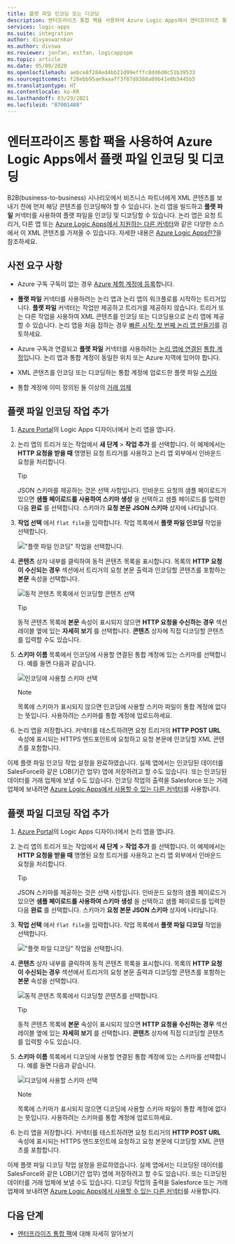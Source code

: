 ```yaml
---
title: 플랫 파일 인코딩 또는 디코딩
description: 엔터프라이즈 통합 팩을 사용하여 Azure Logic Apps에서 엔터프라이즈 통합용 플랫 파일 인코딩 또는 디코딩
services: logic-apps
ms.suite: integration
author: divyaswarnkar
ms.author: divswa
ms.reviewer: jonfan, estfan, logicappspm
ms.topic: article
ms.date: 05/09/2020
ms.openlocfilehash: aebce8f284ed4bb21d99efffc8dd6d0c51b39533
ms.sourcegitcommit: f28ebb95ae9aaaff3f87d8388a09b41e0b3445b5
ms.translationtype: HT
ms.contentlocale: ko-KR
ms.lasthandoff: 03/29/2021
ms.locfileid: "87001488"
---
```

# <a name="encode-and-decode-flat-files-in-azure-logic-apps-by-using-the-enterprise-integration-pack"></a>엔터프라이즈 통합 팩을 사용하여 Azure Logic Apps에서 플랫 파일 인코딩 및 디코딩

B2B(business-to-business) 시나리오에서 비즈니스 파트너에게 XML 콘텐츠를 보내기 전에 먼저 해당 콘텐츠를 인코딩해야 할 수 있습니다. 논리 앱을 빌드하고 **플랫 파일** 커넥터를 사용하여 플랫 파일을 인코딩 및 디코딩할 수 있습니다. 논리 앱은 요청 트리거, 다른 앱 또는 [Azure Logic Apps에서 지원하는 다른 커넥터](../connectors/apis-list.md)와 같은 다양한 소스에서 이 XML 콘텐츠를 가져올 수 있습니다. 자세한 내용은 [Azure Logic Apps란?](logic-apps-overview.md)을 참조하세요.

## <a name="prerequisites"></a>사전 요구 사항

* Azure 구독 구독이 없는 경우 [Azure 체험 계정에 등록](https://azure.microsoft.com/free/)합니다.

* **플랫 파일** 커넥터를 사용하려는 논리 앱과 논리 앱의 워크플로를 시작하는 트리거입니다. **플랫 파일** 커넥터는 작업만 제공하고 트리거를 제공하지 않습니다. 트리거 또는 다른 작업을 사용하여 XML 콘텐츠를 인코딩 또는 디코딩용으로 논리 앱에 제공할 수 있습니다. 논리 앱을 처음 접하는 경우 [빠른 시작: 첫 번째 논리 앱 만들기](../logic-apps/quickstart-create-first-logic-app-workflow.md)를 검토하세요.

* Azure 구독과 연결되고 **플랫 파일** 커넥터를 사용하려는 [논리 앱에 연결된](./logic-apps-enterprise-integration-create-integration-account.md#link-account) [통합 계정](../logic-apps/logic-apps-enterprise-integration-create-integration-account.md)입니다. 논리 앱과 통합 계정이 동일한 위치 또는 Azure 지역에 있어야 합니다.

* XML 콘텐츠를 인코딩 또는 디코딩하는 통합 계정에 업로드한 플랫 파일 [스키마](logic-apps-enterprise-integration-schemas.md)

* 통합 계정에 이미 정의된 둘 이상의 [거래 업체](logic-apps-enterprise-integration-partners.md)

## <a name="add-flat-file-encode-action"></a>플랫 파일 인코딩 작업 추가

1. [Azure Portal](https://portal.azure.com)의 Logic Apps 디자이너에서 논리 앱을 엽니다.

1. 논리 앱의 트리거 또는 작업에서 **새 단계** > **작업 추가** 를 선택합니다. 이 예제에서는 **HTTP 요청을 받을 때** 명명된 요청 트리거를 사용하고 논리 앱 외부에서 인바운드 요청을 처리합니다.

   > [!TIP]
   > JSON 스키마를 제공하는 것은 선택 사항입니다. 인바운드 요청의 샘플 페이로드가 있으면 **샘플 페이로드를 사용하여 스키마 생성** 을 선택하고 샘플 페이로드를 입력한 다음 **완료** 를 선택합니다. 스키마가 **요청 본문 JSON 스키마** 상자에 나타납니다.

1. **작업 선택** 에서 `flat file`을 입력합니다. 작업 목록에서 **플랫 파일 인코딩** 작업을 선택합니다.

   !["플랫 파일 인코딩" 작업을 선택합니다.](./media/logic-apps-enterprise-integration-flatfile/select-flat-file-encoding.png)

1. **콘텐츠** 상자 내부를 클릭하여 동적 콘텐츠 목록을 표시합니다. 목록의 **HTTP 요청이 수신되는 경우** 섹션에서 트리거의 요청 본문 출력과 인코딩할 콘텐츠를 포함하는 **본문** 속성을 선택합니다.

   ![동적 콘텐츠 목록에서 인코딩할 콘텐츠 선택](./media/logic-apps-enterprise-integration-flatfile/select-content-to-encode.png)

   > [!TIP]
   > 동적 콘텐츠 목록에 **본문** 속성이 표시되지 않으면 **HTTP 요청을 수신하는 경우** 섹션 레이블 옆에 있는 **자세히 보기** 를 선택합니다.
   > **콘텐츠** 상자에 직접 디코딩할 콘텐츠를 입력할 수도 있습니다.

1. **스키마 이름** 목록에서 인코딩에 사용할 연결된 통합 계정에 있는 스키마를 선택합니다. 예를 들면 다음과 같습니다.

   ![인코딩에 사용할 스키마 선택](./media/logic-apps-enterprise-integration-flatfile/select-schema-for-encoding.png)

   > [!NOTE]
   > 목록에 스키마가 표시되지 않으면 인코딩에 사용할 스키마 파일이 통합 계정에 없다는 뜻입니다. 사용하려는 스키마를 통합 계정에 업로드하세요.

1. 논리 앱을 저장합니다. 커넥터를 테스트하려면 요청 트리거의 **HTTP POST URL** 속성에 표시되는 HTTPS 엔드포인트에 요청하고 요청 본문에 인코딩할 XML 콘텐츠를 포함합니다.

이제 플랫 파일 인코딩 작업 설정을 완료하였습니다. 실제 앱에서는 인코딩된 데이터를 SalesForce와 같은 LOB(기간 업무) 앱에 저장하려고 할 수도 있습니다. 또는 인코딩된 데이터를 거래 업체에 보낼 수도 있습니다. 인코딩 작업의 출력을 Salesforce 또는 거래 업체에 보내려면 [Azure Logic Apps에서 사용할 수 있는 다른 커넥터](../connectors/apis-list.md)를 사용합니다.

## <a name="add-flat-file-decode-action"></a>플랫 파일 디코딩 작업 추가

1. [Azure Portal](https://portal.azure.com)의 Logic Apps 디자이너에서 논리 앱을 엽니다.

1. 논리 앱의 트리거 또는 작업에서 **새 단계** > **작업 추가** 를 선택합니다. 이 예제에서는 **HTTP 요청을 받을 때** 명명된 요청 트리거를 사용하고 논리 앱 외부에서 인바운드 요청을 처리합니다.

   > [!TIP]
   > JSON 스키마를 제공하는 것은 선택 사항입니다. 인바운드 요청의 샘플 페이로드가 있으면 **샘플 페이로드를 사용하여 스키마 생성** 을 선택하고 샘플 페이로드를 입력한 다음 **완료** 를 선택합니다. 스키마가 **요청 본문 JSON 스키마** 상자에 나타납니다.

1. **작업 선택** 에서 `flat file`을 입력합니다. 작업 목록에서 **플랫 파일 디코딩** 작업을 선택합니다.

   !["플랫 파일 디코딩" 작업을 선택합니다.](./media/logic-apps-enterprise-integration-flatfile/select-flat-file-decoding.png)

1. **콘텐츠** 상자 내부를 클릭하여 동적 콘텐츠 목록을 표시합니다. 목록의 **HTTP 요청이 수신되는 경우** 섹션에서 트리거의 요청 본문 출력과 디코딩할 콘텐츠를 포함하는 **본문** 속성을 선택합니다.

   ![동적 콘텐츠 목록에서 디코딩할 콘텐츠를 선택합니다.](./media/logic-apps-enterprise-integration-flatfile/select-content-to-decode.png)

   > [!TIP]
   > 동적 콘텐츠 목록에 **본문** 속성이 표시되지 않으면 **HTTP 요청을 수신하는 경우** 섹션 레이블 옆에 있는 **자세히 보기** 를 선택합니다. **콘텐츠** 상자에 직접 디코딩할 콘텐츠를 입력할 수도 있습니다.

1. **스키마 이름** 목록에서 디코딩에 사용할 연결된 통합 계정에 있는 스키마를 선택합니다. 예를 들면 다음과 같습니다.

   ![디코딩에 사용할 스키마 선택](./media/logic-apps-enterprise-integration-flatfile/select-schema-for-decoding.png)

   > [!NOTE]
   > 목록에 스키마가 표시되지 않으면 디코딩에 사용할 스키마 파일이 통합 계정에 없다는 뜻입니다. 사용하려는 스키마를 통합 계정에 업로드하세요.

1. 논리 앱을 저장합니다. 커넥터를 테스트하려면 요청 트리거의 **HTTP POST URL** 속성에 표시되는 HTTPS 엔드포인트에 요청하고 요청 본문에 디코딩할 XML 콘텐츠를 포함합니다.

이제 플랫 파일 디코딩 작업 설정을 완료하였습니다. 실제 앱에서는 디코딩된 데이터를 SalesForce와 같은 LOB(기간 업무) 앱에 저장하려고 할 수도 있습니다. 또는 디코딩된 데이터를 거래 업체에 보낼 수도 있습니다. 디코딩 작업의 출력을 Salesforce 또는 거래 업체에 보내려면 [Azure Logic Apps에서 사용할 수 있는 다른 커넥터](../connectors/apis-list.md)를 사용합니다.

## <a name="next-steps"></a>다음 단계

* [엔터프라이즈 통합 팩](logic-apps-enterprise-integration-overview.md)에 대해 자세히 알아보기
